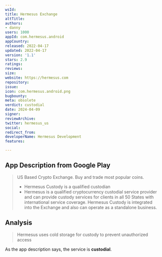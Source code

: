 ```yaml
---
wsId: 
title: Hermesus Exchange
altTitle: 
authors:
- danny
users: 1000
appId: com.hermesus.android
appCountry: 
released: 2022-04-17
updated: 2022-04-17
version: '1.1'
stars: 2.9
ratings: 
reviews: 
size: 
website: https://hermesus.com
repository: 
issue: 
icon: com.hermesus.android.png
bugbounty: 
meta: obsolete
verdict: custodial
date: 2024-04-09
signer: 
reviewArchive: 
twitter: hermesus_us
social: 
redirect_from: 
developerName: Hermesus Development
features: 

---
```


## App Description from Google Play 

> US Based Crypto Exchange. Buy and trade most popular coins.
> - Hermesus Custody is a qualified custodian
> - Hermesus is a qualified cryptocurrency custodial service provider and can provide custody services for clients in all 50 States with international service coverage. Hermesus Custody is integrated into the Exchange and also can operate as a standalone business.

## Analysis 

> Hermesus uses cold storage for custody to prevent unauthorized access

As the app description says, the service is **custodial**.

